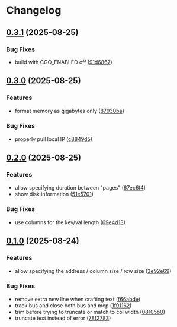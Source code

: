 # Changelog

## [0.3.1](https://github.com/imnotjames/micro-nas-lcd/compare/v0.3.0...v0.3.1) (2025-08-25)


### Bug Fixes

* build with CGO_ENABLED off ([91d6867](https://github.com/imnotjames/micro-nas-lcd/commit/91d68672ba060145a55bbcc8df5190df9ace4391))

## [0.3.0](https://github.com/imnotjames/micro-nas-lcd/compare/v0.2.1...v0.3.0) (2025-08-25)


### Features

* format memory as gigabytes only ([87930ba](https://github.com/imnotjames/micro-nas-lcd/commit/87930ba7c9dfd42492c033262619bcfa6b0f0382))


### Bug Fixes

* properly pull local IP ([c8849d5](https://github.com/imnotjames/micro-nas-lcd/commit/c8849d5a3e7fea2134539d70ca3fb9436d8eb752))

## [0.2.0](https://github.com/imnotjames/micro-nas-lcd/compare/v0.1.0...v0.2.0) (2025-08-25)


### Features

* allow specifying duration between "pages" ([67ec6f4](https://github.com/imnotjames/micro-nas-lcd/commit/67ec6f47767552bd94965c1ec8e39533d4dcef10))
* show disk information ([51e5701](https://github.com/imnotjames/micro-nas-lcd/commit/51e570199539a544a6dfa59787b3d302e4612406))


### Bug Fixes

* use columns for the key/val length ([69e4d13](https://github.com/imnotjames/micro-nas-lcd/commit/69e4d13b8cb4400b1a00526c263538b4697aad66))

## [0.1.0](https://github.com/imnotjames/micro-nas-lcd/compare/v0.0.1...v0.1.0) (2025-08-24)


### Features

* allow specifying the address / column size / row size ([3e92e69](https://github.com/imnotjames/micro-nas-lcd/commit/3e92e6974f3c68eabe7e51cc65b1b04d85d72fc6))


### Bug Fixes

* remove extra new line when crafting text ([f66abde](https://github.com/imnotjames/micro-nas-lcd/commit/f66abde366e4d9abcec6c09fb78b6782156f11c7))
* track bus and close both bus and mcp ([1f91162](https://github.com/imnotjames/micro-nas-lcd/commit/1f9116243dfabe92f0617ce560ada3444a76415b))
* trim before trying to truncate or match to col width ([08105b0](https://github.com/imnotjames/micro-nas-lcd/commit/08105b01edbd04208d43a35a84c7c4cbcb404f40))
* truncate text instead of error ([78f2783](https://github.com/imnotjames/micro-nas-lcd/commit/78f278341c0adbce397c7541a823190cab6112fb))

